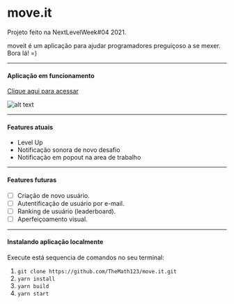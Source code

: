# move.it
Projeto feito na NextLevelWeek#04 2021.

moveit é um aplicação para ajudar programadores preguiçoso a se mexer. Bora lá! =)

---

#### Aplicação em funcionamento
[Clique aqui para acessar](https://moveit-henna-two.vercel.app/)

![alt text](https://i.imgur.com/u29NkcG.png)

---

#### Features atuais
- Level Up
- Notificação sonora de novo desafio
- Notificação em popout na area de trabalho

---

#### Features futuras
- [ ] Criação de novo usuário.
- [ ] Autentificação de usuário por e-mail.
- [ ] Ranking de usuário (leaderboard).
- [ ] Aperfeiçoamento visual.

---

#### Instalando aplicação localmente
Execute está sequencia de comandos no seu terminal:
1. ```git clone https://github.com/TheMath123/move.it.git```
2. ```yarn install```
3. ```yarn build```
4. ```yarn start```
